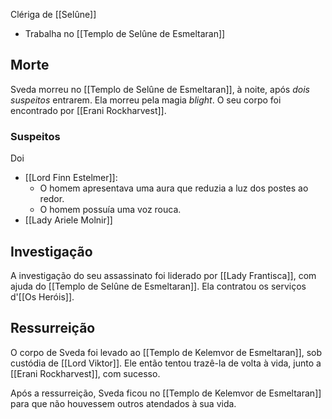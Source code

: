 Clériga de [[Selûne]]

- Trabalha no [[Templo de Selûne de Esmeltaran]]

## Morte
Sveda morreu no [[Templo de Selûne de Esmeltaran]], à noite, após *dois suspeitos* entrarem. Ela morreu pela magia _blight_. O seu corpo foi encontrado por [[Erani Rockharvest]].

### Suspeitos
Doi
- [[Lord Finn Estelmer]]: 
	- O homem apresentava uma aura que reduzia a luz dos postes ao redor. 
	- O homem possuía uma voz rouca. 
- [[Lady Ariele Molnir]]

## Investigação
A investigação do seu assassinato foi liderado por [[Lady Frantisca]], com ajuda do [[Templo de Selûne de Esmeltaran]]. Ela contratou os serviços d'[[Os Heróis]].

## Ressurreição
O corpo de Sveda foi levado ao [[Templo de Kelemvor de Esmeltaran]], sob custódia de [[Lord Viktor]]. Ele então tentou trazê-la de volta à vida, junto a [[Erani Rockharvest]], com sucesso.

Após a ressurreição, Sveda ficou no [[Templo de Kelemvor de Esmeltaran]] para que não houvessem outros atendados à sua vida.